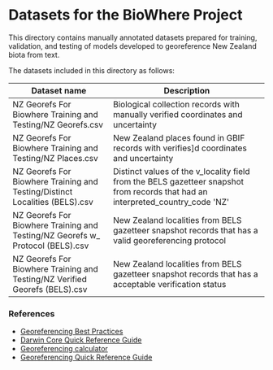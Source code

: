 # Datasets for the BioWhere Project

This directory contains manually annotated datasets prepared for training, validation, and testing of models developed 
to georeference New Zealand biota from text.

The datasets included in this directory as follows:

| Dataset name                                                | Description                                                                                                                     |
|-------------------------------------------------------------|---------------------------------------------------------------------------------------------------------------------------------|
| NZ Georefs For Biowhere Training and Testing/NZ Georefs.csv | Biological collection records with manually verified coordinates and uncertainty                                                |
| NZ Georefs For Biowhere Training and Testing/NZ Places.csv  | New Zealand places found in GBIF records with verifies]d coordinates and uncertainty                                            |
| NZ Georefs For Biowhere Training and Testing/Distinct Localities (BELS).csv | Distinct values of the v_locality field from the BELS gazetteer snapshot from records that had an interpreted_country_code 'NZ' |
| NZ Georefs For Biowhere Training and Testing/NZ Georefs w_ Protocol (BELS).csv | New Zealand localities from BELS gazetteer snapshot records that has a valid georeferencing protocol  |
| NZ Georefs For Biowhere Training and Testing/NZ Verified Georefs (BELS).csv | New Zealand localities from BELS gazetteer snapshot records that has a acceptable verification status  |

### References

* [Georeferencing Best Practices](https://docs.gbif.org/georeferencing-best-practices/1.0/en/#introduction)
* [Darwin Core Quick Reference Guide](https://dwc.tdwg.org/terms/)
* [Georeferencing calculator](https://georeferencing.org/georefcalculator/gc.html) 
* [Georeferencing Quick Reference Guide](https://docs.gbif-test.org/georeferencing-quick-reference-guide/1.0/en/) 
